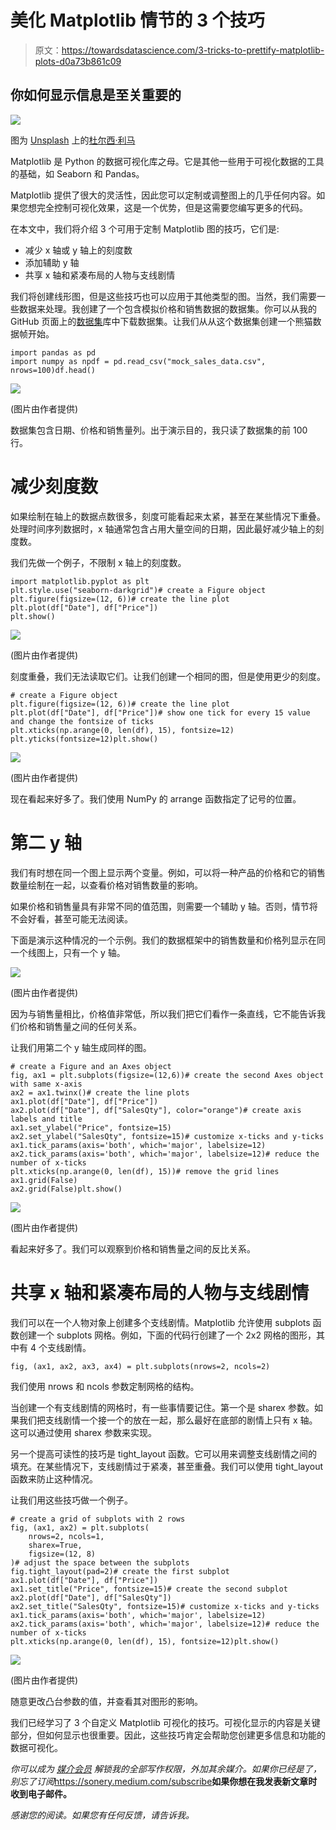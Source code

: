 # 美化 Matplotlib 情节的 3 个技巧

> 原文：<https://towardsdatascience.com/3-tricks-to-prettify-matplotlib-plots-d0a73b861c09>

## 你如何显示信息是至关重要的

![](img/c4ce5022ffcda075da4b4022b7b06f80.png)

图为 [Unsplash](https://unsplash.com/s/photos/pretty?utm_source=unsplash&utm_medium=referral&utm_content=creditCopyText) 上的[杜尔西·利马](https://unsplash.com/@dulceylima?utm_source=unsplash&utm_medium=referral&utm_content=creditCopyText)

Matplotlib 是 Python 的数据可视化库之母。它是其他一些用于可视化数据的工具的基础，如 Seaborn 和 Pandas。

Matplotlib 提供了很大的灵活性，因此您可以定制或调整图上的几乎任何内容。如果您想完全控制可视化效果，这是一个优势，但是这需要您编写更多的代码。

在本文中，我们将介绍 3 个可用于定制 Matplotlib 图的技巧，它们是:

*   减少 x 轴或 y 轴上的刻度数
*   添加辅助 y 轴
*   共享 x 轴和紧凑布局的人物与支线剧情

我们将创建线形图，但是这些技巧也可以应用于其他类型的图。当然，我们需要一些数据来处理。我创建了一个包含模拟价格和销售数据的数据集。你可以从我的 GitHub 页面上的[数据集](https://github.com/SonerYldrm/datasets)库中下载数据集。让我们从从这个数据集创建一个熊猫数据帧开始。

```
import pandas as pd
import numpy as npdf = pd.read_csv("mock_sales_data.csv", nrows=100)df.head()
```

![](img/8713263263833ea6e3922ada944d0bba.png)

(图片由作者提供)

数据集包含日期、价格和销售量列。出于演示目的，我只读了数据集的前 100 行。

# 减少刻度数

如果绘制在轴上的数据点数很多，刻度可能看起来太紧，甚至在某些情况下重叠。处理时间序列数据时，x 轴通常包含占用大量空间的日期，因此最好减少轴上的刻度数。

我们先做一个例子，不限制 x 轴上的刻度数。

```
import matplotlib.pyplot as plt
plt.style.use("seaborn-darkgrid")# create a Figure object
plt.figure(figsize=(12, 6))# create the line plot
plt.plot(df["Date"], df["Price"])
plt.show()
```

![](img/182afa0b17d60728388070e8951dfe90.png)

(图片由作者提供)

刻度重叠，我们无法读取它们。让我们创建一个相同的图，但是使用更少的刻度。

```
# create a Figure object
plt.figure(figsize=(12, 6))# create the line plot
plt.plot(df["Date"], df["Price"])# show one tick for every 15 value and change the fontsize of ticks
plt.xticks(np.arange(0, len(df), 15), fontsize=12)
plt.yticks(fontsize=12)plt.show()
```

![](img/f40d103552d88086e5f3ff9c65242af8.png)

(图片由作者提供)

现在看起来好多了。我们使用 NumPy 的 arrange 函数指定了记号的位置。

# 第二 y 轴

我们有时想在同一个图上显示两个变量。例如，可以将一种产品的价格和它的销售数量绘制在一起，以查看价格对销售数量的影响。

如果价格和销售量具有非常不同的值范围，则需要一个辅助 y 轴。否则，情节将不会好看，甚至可能无法阅读。

下面是演示这种情况的一个示例。我们的数据框架中的销售数量和价格列显示在同一个线图上，只有一个 y 轴。

![](img/9361798dfd72b512c367692d5660e7dc.png)

(图片由作者提供)

因为与销售量相比，价格值非常低，所以我们把它们看作一条直线，它不能告诉我们价格和销售量之间的任何关系。

让我们用第二个 y 轴生成同样的图。

```
# create a Figure and an Axes object
fig, ax1 = plt.subplots(figsize=(12,6))# create the second Axes object with same x-axis
ax2 = ax1.twinx()# create the line plots
ax1.plot(df["Date"], df["Price"])
ax2.plot(df["Date"], df["SalesQty"], color="orange")# create axis labels and title
ax1.set_ylabel("Price", fontsize=15)
ax2.set_ylabel("SalesQty", fontsize=15)# customize x-ticks and y-ticks
ax1.tick_params(axis='both', which='major', labelsize=12)
ax2.tick_params(axis='both', which='major', labelsize=12)# reduce the number of x-ticks
plt.xticks(np.arange(0, len(df), 15))# remove the grid lines
ax1.grid(False)
ax2.grid(False)plt.show()
```

![](img/d96cce6c3140b288b06f786a86ca36bf.png)

(图片由作者提供)

看起来好多了。我们可以观察到价格和销售量之间的反比关系。

# 共享 x 轴和紧凑布局的人物与支线剧情

我们可以在一个人物对象上创建多个支线剧情。Matplotlib 允许使用 subplots 函数创建一个 subplots 网格。例如，下面的代码行创建了一个 2x2 网格的图形，其中有 4 个支线剧情。

```
fig, (ax1, ax2, ax3, ax4) = plt.subplots(nrows=2, ncols=2)
```

我们使用 nrows 和 ncols 参数定制网格的结构。

当创建一个有支线剧情的网格时，有一些事情要记住。第一个是 sharex 参数。如果我们把支线剧情一个接一个的放在一起，那么最好在底部的剧情上只有 x 轴。这可以通过使用 sharex 参数来实现。

另一个提高可读性的技巧是 tight_layout 函数。它可以用来调整支线剧情之间的填充。在某些情况下，支线剧情过于紧凑，甚至重叠。我们可以使用 tight_layout 函数来防止这种情况。

让我们用这些技巧做一个例子。

```
# create a grid of subplots with 2 rows
fig, (ax1, ax2) = plt.subplots(
    nrows=2, ncols=1, 
    sharex=True,
    figsize=(12, 8)
)# adjust the space between the subplots
fig.tight_layout(pad=2)# create the first subplot
ax1.plot(df["Date"], df["Price"])
ax1.set_title("Price", fontsize=15)# create the second subplot
ax2.plot(df["Date"], df["SalesQty"])
ax2.set_title("SalesQty", fontsize=15)# customize x-ticks and y-ticks
ax1.tick_params(axis='both', which='major', labelsize=12)
ax2.tick_params(axis='both', which='major', labelsize=12)# reduce the number of x-ticks
plt.xticks(np.arange(0, len(df), 15), fontsize=12)plt.show()
```

![](img/56e11f87eb7b64d39895a3f7d5ca9b72.png)

(图片由作者提供)

随意更改凸台参数的值，并查看其对图形的影响。

我们已经学习了 3 个自定义 Matplotlib 可视化的技巧。可视化显示的内容是关键部分，但如何显示也很重要。因此，这些技巧肯定会帮助您创建更多信息和功能的数据可视化。

*你可以成为* [*媒介会员*](https://sonery.medium.com/membership) *解锁我的全部写作权限，外加其余媒介。如果你已经是了，别忘了订阅*<https://sonery.medium.com/subscribe>**如果你想在我发表新文章时收到电子邮件。**

*感谢您的阅读。如果您有任何反馈，请告诉我。*